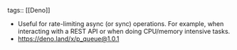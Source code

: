 tags:: [[Deno]]

- Useful for rate-limiting async (or sync) operations. For example, when interacting with a REST API or when doing CPU/memory intensive tasks.
- https://deno.land/x/p_queue@1.0.1